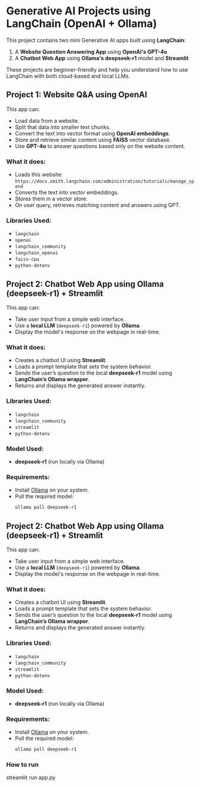 # Generative AI Projects using LangChain (OpenAI + Ollama)

This project contains two mini Generative AI apps built using **LangChain**:

1. A **Website Question Answering App** using **OpenAI's GPT-4o**
2. A **Chatbot Web App** using **Ollama's deepseek-r1** model and **Streamlit**

These projects are beginner-friendly and help you understand how to use LangChain with both cloud-based and local LLMs.



## Project 1: Website Q&A using OpenAI

This app can:
- Load data from a website.
- Split that data into smaller text chunks.
- Convert the text into vector format using **OpenAI embeddings**.
- Store and retrieve similar content using **FAISS** vector database.
- Use **GPT-4o** to answer questions based only on the website content.

### What it does:
- Loads this website: `https://docs.smith.langchain.com/administration/tutorials/manage_spend`
- Converts the text into vector embeddings.
- Stores them in a vector store.
- On user query, retrieves matching content and answers using GPT.

###  Libraries Used:
- `langchain`
- `openai`
- `langchain_community`
- `langchain_openai`
- `faiss-cpu`
- `python-dotenv`


##  Project 2: Chatbot Web App using Ollama (deepseek-r1) + Streamlit

This app can:
- Take user input from a simple web interface.
- Use a **local LLM** (`deepseek-r1`) powered by **Ollama**.
- Display the model's response on the webpage in real-time.

###  What it does:
- Creates a chatbot UI using **Streamlit**.
- Loads a prompt template that sets the system behavior.
- Sends the user’s question to the local **deepseek-r1** model using **LangChain’s Ollama wrapper**.
- Returns and displays the generated answer instantly.

###  Libraries Used:
- `langchain`
- `langchain_community`
- `streamlit`
- `python-dotenv`

###  Model Used:
- **deepseek-r1** (run locally via Ollama)

###  Requirements:
- Install [Ollama](https://ollama.com) on your system.
- Pull the required model:
  ```bash
  ollama pull deepseek-r1


##  Project 2: Chatbot Web App using Ollama (deepseek-r1) + Streamlit

This app can:
- Take user input from a simple web interface.
- Use a **local LLM** (`deepseek-r1`) powered by **Ollama**.
- Display the model's response on the webpage in real-time.

###  What it does:
- Creates a chatbot UI using **Streamlit**.
- Loads a prompt template that sets the system behavior.
- Sends the user’s question to the local **deepseek-r1** model using **LangChain’s Ollama wrapper**.
- Returns and displays the generated answer instantly.

###  Libraries Used:
- `langchain`
- `langchain_community`
- `streamlit`
- `python-dotenv`

###  Model Used:
- **deepseek-r1** (run locally via Ollama)

###  Requirements:
- Install [Ollama](https://ollama.com) on your system.
- Pull the required model:
  ```bash
  ollama pull deepseek-r1

### How to run
streamlit run app.py